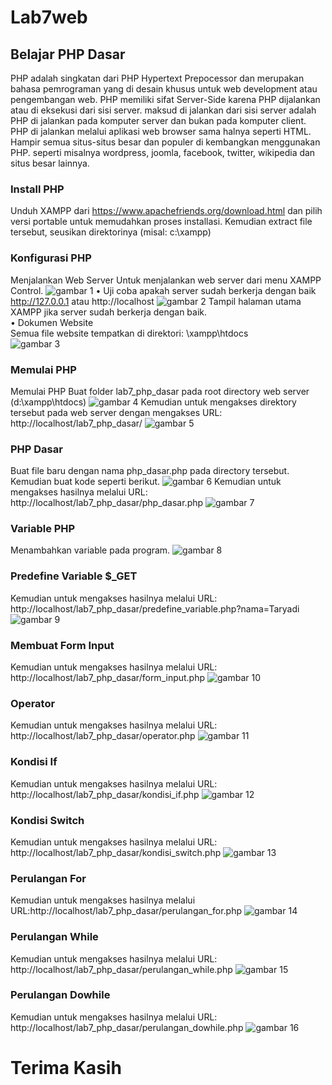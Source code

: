 # Lab7web
## Belajar PHP Dasar
PHP adalah singkatan dari PHP Hypertext Prepocessor dan merupakan bahasa pemrograman yang di desain khusus untuk web development atau pengembangan web. PHP memiliki sifat Server-Side karena PHP dijalankan atau di eksekusi dari sisi server. maksud di jalankan dari sisi server adalah PHP di jalankan pada komputer server dan bukan pada komputer client. PHP di jalankan melalui aplikasi web browser sama halnya seperti HTML. Hampir semua situs-situs besar dan populer di kembangkan menggunakan PHP. seperti misalnya wordpress, joomla, facebook, twitter, wikipedia dan situs besar lainnya.

### Install PHP
Unduh XAMPP dari https://www.apachefriends.org/download.html dan pilih versi portable untuk memudahkan proses installasi. Kemudian extract file tersebut, seusikan direktorinya (misal: c:\xampp)
### Konfigurasi PHP
Menjalankan Web Server
Untuk menjalankan web server dari menu XAMPP Control.
![gambar 1](ss/ss1.png)
• Uji coba apakah server sudah berkerja dengan baik <br/>
http://127.0.0.1 atau http://localhost
![gambar 2](ss/ss2.png)
Tampil halaman utama XAMPP jika server sudah berkerja dengan baik.<br/>
• Dokumen Website<br/>
Semua file website tempatkan di direktori: \xampp\htdocs\
![gambar 3](ss/ss3.png)
### Memulai PHP
Memulai PHP
Buat folder lab7_php_dasar pada root directory web server (d:\xampp\htdocs)
![gambar 4](ss/ss4.png)
Kemudian untuk mengakses direktory tersebut pada web server dengan mengakses URL: http://localhost/lab7_php_dasar/
![gambar 5](ss/ss5.png)
### PHP Dasar
Buat file baru dengan nama php_dasar.php pada directory tersebut. Kemudian buat kode seperti berikut.
![gambar 6](ss/ss6.png)
Kemudian untuk mengakses hasilnya melalui URL: http://localhost/lab7_php_dasar/php_dasar.php
![gambar 7](ss/ss7.png)
### Variable PHP
Menambahkan variable pada program.
![gambar 8](ss/ss17.png)
### Predefine Variable $_GET
Kemudian untuk mengakses hasilnya melalui URL: http://localhost/lab7_php_dasar/predefine_variable.php?nama=Taryadi
![gambar 9](ss/ss18.png)
### Membuat Form Input
Kemudian untuk mengakses hasilnya melalui URL: http://localhost/lab7_php_dasar/form_input.php
![gambar 10](ss/ss19.png)
### Operator
Kemudian untuk mengakses hasilnya melalui URL: http://localhost/lab7_php_dasar/operator.php
![gambar 11](ss/ss11.png)
### Kondisi If
Kemudian untuk mengakses hasilnya melalui URL: http://localhost/lab7_php_dasar/kondisi_if.php
![gambar 12](ss/ss12.png)
### Kondisi Switch
Kemudian untuk mengakses hasilnya melalui URL: http://localhost/lab7_php_dasar/kondisi_switch.php
![gambar 13](ss/ss13.png)
### Perulangan For
Kemudian untuk mengakses hasilnya melalui URL:http://localhost/lab7_php_dasar/perulangan_for.php
![gambar 14](ss/ss14.png)
### Perulangan While
Kemudian untuk mengakses hasilnya melalui URL: http://localhost/lab7_php_dasar/perulangan_while.php
![gambar 15](ss/ss15.png)
### Perulangan Dowhile
Kemudian untuk mengakses hasilnya melalui URL: http://localhost/lab7_php_dasar/perulangan_dowhile.php
![gambar 16](ss/ss16.png)

# Terima Kasih
